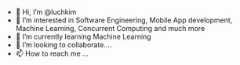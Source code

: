 - 👋 Hi, I’m @luchkim
- 👀 I’m interested in Software Engineering, Mobile App development, Machine Learning, Concurrent Computing and much more
- 🌱 I’m currently learning Machine Learning
- 💞️ I’m looking to collaborate.... 
- 📫 How to reach me ...

<!---
luchkim/luchkim is a ✨ special ✨ repository because its `README.md` (this file) appears on your GitHub profile.
You can click the Preview link to take a look at your changes.
--->
